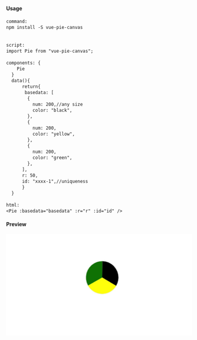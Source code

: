 #### Usage

```
command:
npm install -S vue-pie-canvas


script:
import Pie from "vue-pie-canvas";

components: {
    Pie
  }
  data(){
      return{
       basedata: [
        {
          num: 200,//any size
          color: "black",
        },
        {
          num: 200,
          color: "yellow",
        },
        {
          num: 200,
          color: "green",
        },
      ],
      r: 50,
      id: "xxxx-1",//uniqueness
      }
  }
  
html:
<Pie :basedata="basedata" :r="r" :id="id" />

```

#### Preview
![image](https://github.com/zhuyuhaoliar/vue-pie-canvas/blob/main/lib/20201023110300preview.jpg?raw=true)